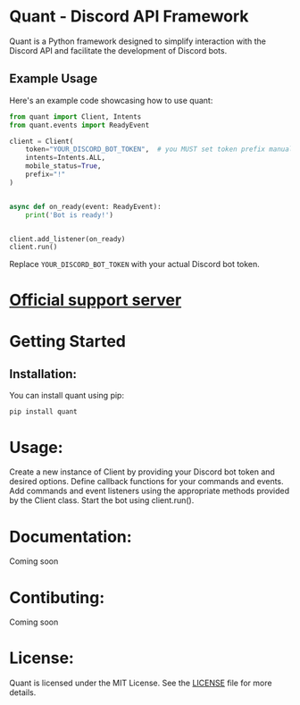 # Quant - Discord API Framework

Quant is a Python framework designed to simplify interaction with the Discord API and facilitate the development of Discord bots.

## Example Usage

Here's an example code showcasing how to use quant:

```python
from quant import Client, Intents
from quant.events import ReadyEvent

client = Client(
    token="YOUR_DISCORD_BOT_TOKEN",  # you MUST set token prefix manually. Like `Bot YOUR_TOKEN`
    intents=Intents.ALL,
    mobile_status=True,
    prefix="!"
)


async def on_ready(event: ReadyEvent):
    print('Bot is ready!')


client.add_listener(on_ready)
client.run()
```
Replace `YOUR_DISCORD_BOT_TOKEN` with your actual Discord bot token.

# [Official support server](https://discord.gg/MnECK7DJ6n)

# Getting Started
## Installation:
You can install quant using pip:

`pip install quant`

# Usage:

Create a new instance of Client by providing your Discord bot token and desired options.
Define callback functions for your commands and events.
Add commands and event listeners using the appropriate methods provided by the Client class.
Start the bot using client.run().

# Documentation:
Coming soon


# Contibuting:
Coming soon


# License:
Quant is licensed under the MIT License. See the [LICENSE](https://github.com/MagM1go/quant/blob/main/LICENSE) file for more details.
